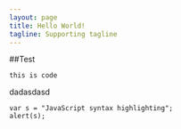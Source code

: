 ```yaml
---
layout: page
title: Hello World!
tagline: Supporting tagline
---
```

##Test

    this is code

dadasdasd

	var s = "JavaScript syntax highlighting";
	alert(s);

